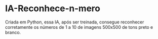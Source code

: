 # IA-Reconhece-n-mero
Criada em Python, essa IA, após ser treinada, consegue reconhecer corretamente os números de 1 a 10 de imagens 500x500 de tons preto e branco.
